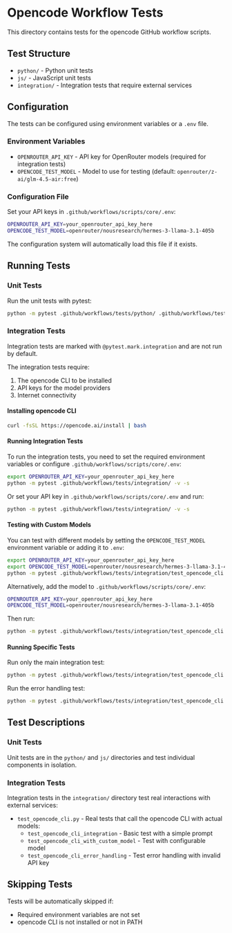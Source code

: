 # Opencode Workflow Tests

This directory contains tests for the opencode GitHub workflow scripts.

## Test Structure

- `python/` - Python unit tests
- `js/` - JavaScript unit tests
- `integration/` - Integration tests that require external services

## Configuration

The tests can be configured using environment variables or a `.env` file.

### Environment Variables

- `OPENROUTER_API_KEY` - API key for OpenRouter models (required for integration tests)
- `OPENCODE_TEST_MODEL` - Model to use for testing (default: `openrouter/z-ai/glm-4.5-air:free`)

### Configuration File

Set your API keys in `.github/workflows/scripts/core/.env`:

```bash
OPENROUTER_API_KEY=your_openrouter_api_key_here
OPENCODE_TEST_MODEL=openrouter/nousresearch/hermes-3-llama-3.1-405b
```

The configuration system will automatically load this file if it exists.

## Running Tests

### Unit Tests

Run the unit tests with pytest:

```bash
python -m pytest .github/workflows/tests/python/ .github/workflows/tests/js/ -v
```

### Integration Tests

Integration tests are marked with `@pytest.mark.integration` and are not run by default.

The integration tests require:

1. The opencode CLI to be installed
2. API keys for the model providers
3. Internet connectivity

#### Installing opencode CLI

```bash
curl -fsSL https://opencode.ai/install | bash
```

#### Running Integration Tests

To run the integration tests, you need to set the required environment variables or configure `.github/workflows/scripts/core/.env`:

```bash
export OPENROUTER_API_KEY=your_openrouter_api_key_here
python -m pytest .github/workflows/tests/integration/ -v -s
```

Or set your API key in `.github/workflows/scripts/core/.env` and run:

```bash
python -m pytest .github/workflows/tests/integration/ -v -s
```

#### Testing with Custom Models

You can test with different models by setting the `OPENCODE_TEST_MODEL` environment variable or adding it to `.env`:

```bash
export OPENROUTER_API_KEY=your_openrouter_api_key_here
export OPENCODE_TEST_MODEL=openrouter/nousresearch/hermes-3-llama-3.1-405b
python -m pytest .github/workflows/tests/integration/test_opencode_cli.py::test_opencode_cli_with_custom_model -v -s
```

Alternatively, add the model to `.github/workflows/scripts/core/.env`:

```bash
OPENROUTER_API_KEY=your_openrouter_api_key_here
OPENCODE_TEST_MODEL=openrouter/nousresearch/hermes-3-llama-3.1-405b
```

Then run:

```bash
python -m pytest .github/workflows/tests/integration/test_opencode_cli.py::test_opencode_cli_with_custom_model -v -s
```

#### Running Specific Tests

Run only the main integration test:

```bash
python -m pytest .github/workflows/tests/integration/test_opencode_cli.py::test_opencode_cli_integration -v -s
```

Run the error handling test:

```bash
python -m pytest .github/workflows/tests/integration/test_opencode_cli.py::test_opencode_cli_error_handling -v -s
```

## Test Descriptions

### Unit Tests

Unit tests are in the `python/` and `js/` directories and test individual components in isolation.

### Integration Tests

Integration tests in the `integration/` directory test real interactions with external services:

- `test_opencode_cli.py` - Real tests that call the opencode CLI with actual models:
  - `test_opencode_cli_integration` - Basic test with a simple prompt
  - `test_opencode_cli_with_custom_model` - Test with configurable model
  - `test_opencode_cli_error_handling` - Test error handling with invalid API key

## Skipping Tests

Tests will be automatically skipped if:
- Required environment variables are not set
- opencode CLI is not installed or not in PATH